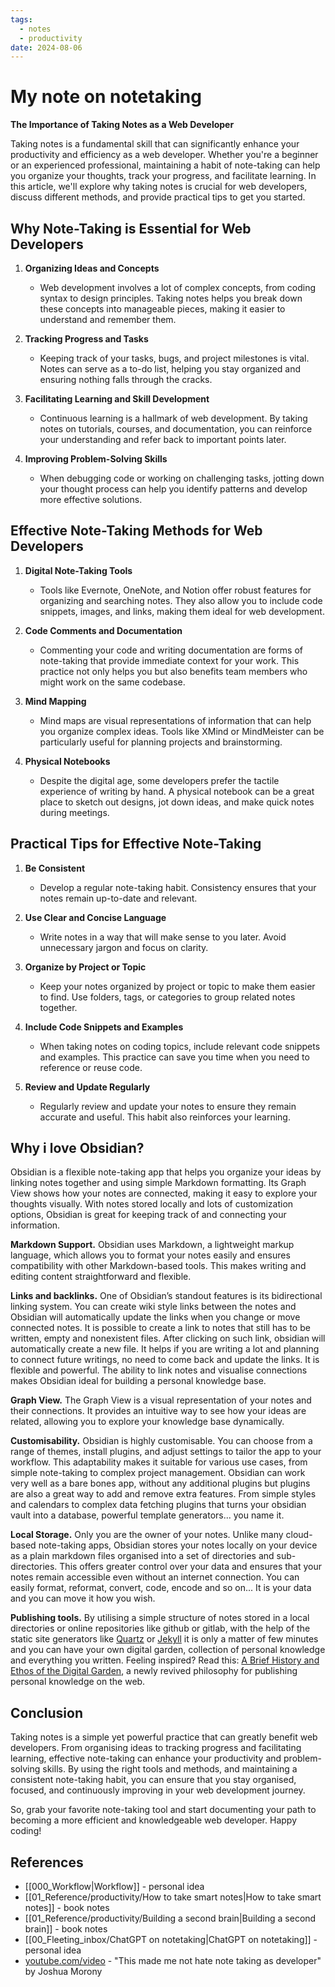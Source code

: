 ```yaml
---
tags:
  - notes
  - productivity
date: 2024-08-06
---
```


# My note on notetaking

**The Importance of Taking Notes as a Web Developer**

Taking notes is a fundamental skill that can significantly enhance your productivity and efficiency as a web developer. Whether you're a beginner or an experienced professional, maintaining a habit of note-taking can help you organize your thoughts, track your progress, and facilitate learning. In this article, we'll explore why taking notes is crucial for web developers, discuss different methods, and provide practical tips to get you started.

## Why Note-Taking is Essential for Web Developers

1. **Organizing Ideas and Concepts**
   - Web development involves a lot of complex concepts, from coding syntax to design principles. Taking notes helps you break down these concepts into manageable pieces, making it easier to understand and remember them.

2. **Tracking Progress and Tasks**
   - Keeping track of your tasks, bugs, and project milestones is vital. Notes can serve as a to-do list, helping you stay organized and ensuring nothing falls through the cracks.

3. **Facilitating Learning and Skill Development**
   - Continuous learning is a hallmark of web development. By taking notes on tutorials, courses, and documentation, you can reinforce your understanding and refer back to important points later.

4. **Improving Problem-Solving Skills**
   - When debugging code or working on challenging tasks, jotting down your thought process can help you identify patterns and develop more effective solutions.

## Effective Note-Taking Methods for Web Developers

1. **Digital Note-Taking Tools**
   - Tools like Evernote, OneNote, and Notion offer robust features for organizing and searching notes. They also allow you to include code snippets, images, and links, making them ideal for web development.

2. **Code Comments and Documentation**
   - Commenting your code and writing documentation are forms of note-taking that provide immediate context for your work. This practice not only helps you but also benefits team members who might work on the same codebase.

3. **Mind Mapping**
   - Mind maps are visual representations of information that can help you organize complex ideas. Tools like XMind or MindMeister can be particularly useful for planning projects and brainstorming.

4. **Physical Notebooks**
   - Despite the digital age, some developers prefer the tactile experience of writing by hand. A physical notebook can be a great place to sketch out designs, jot down ideas, and make quick notes during meetings.

## Practical Tips for Effective Note-Taking

1. **Be Consistent**
   - Develop a regular note-taking habit. Consistency ensures that your notes remain up-to-date and relevant.

2. **Use Clear and Concise Language**
   - Write notes in a way that will make sense to you later. Avoid unnecessary jargon and focus on clarity.

3. **Organize by Project or Topic**
   - Keep your notes organized by project or topic to make them easier to find. Use folders, tags, or categories to group related notes together.

4. **Include Code Snippets and Examples**
   - When taking notes on coding topics, include relevant code snippets and examples. This practice can save you time when you need to reference or reuse code.

5. **Review and Update Regularly**
   - Regularly review and update your notes to ensure they remain accurate and useful. This habit also reinforces your learning.

## Why i love Obsidian?

Obsidian is a flexible note-taking app that helps you organize your ideas by linking notes together and using simple Markdown formatting. Its Graph View shows how your notes are connected, making it easy to explore your thoughts visually. With notes stored locally and lots of customization options, Obsidian is great for keeping track of and connecting your information.

**Markdown Support.** Obsidian uses Markdown, a lightweight markup language, which allows you to format your notes easily and ensures compatibility with other Markdown-based tools. This makes writing and editing content straightforward and flexible.

**Links and backlinks.** One of Obsidian’s standout features is its bidirectional linking system. You can create wiki style links between the notes and Obsidian will automatically update the links when you change or move connected notes. It is possible to create a link to notes that still has to be written, empty and nonexistent files. After clicking on such link, obsidian will automatically create a new file. It helps if you are writing a lot and planning to connect future writings, no need to come back and update the links. It is flexible and powerful. The ability to link notes and visualise connections makes Obsidian ideal for building a personal knowledge base.

**Graph View.** The Graph View is a visual representation of your notes and their connections. It provides an intuitive way to see how your ideas are related, allowing you to explore your knowledge base dynamically.

**Customisability.** Obsidian is highly customisable. You can choose from a range of themes, install plugins, and adjust settings to tailor the app to your workflow. This adaptability makes it suitable for various use cases, from simple note-taking to complex project management. Obsidian can work very well as a bare bones app, without any additional plugins but plugins are also a great way to add and remove extra features. From simple styles and calendars to complex data fetching plugins that turns your obsidian vault into a database, powerful  template generators... you name it.

**Local Storage.** Only you are the owner of your notes. Unlike many cloud-based note-taking apps, Obsidian stores your notes locally on your device as a plain markdown files organised into a set of directories and sub-directories. This offers greater control over your data and ensures that your notes remain accessible even without an internet connection. You can easily format, reformat, convert, code, encode and so on... It is your data and you can move it how you wish.

**Publishing tools.** By utilising a simple structure of notes stored in a local directories or online repositories like github or gitlab, with the help of the static site generators like [Quartz](https://quartz.jzhao.xyz/) or [Jekyll](https://jekyllrb.com/) it is only a matter of few minutes and you can have your own digital garden, collection of personal knowledge and everything you written. Feeling inspired? Read this: [A Brief History and Ethos of the Digital Garden](https://maggieappleton.com/garden-history), a newly revived philosophy for publishing personal knowledge on the web.

## Conclusion

Taking notes is a simple yet powerful practice that can greatly benefit web developers. From organising ideas to tracking progress and facilitating learning, effective note-taking can enhance your productivity and problem-solving skills. By using the right tools and methods, and maintaining a consistent note-taking habit, you can ensure that you stay organised, focused, and continuously improving in your web development journey.

So, grab your favorite note-taking tool and start documenting your path to becoming a more efficient and knowledgeable web developer. Happy coding!

## References
- [[000_Workflow|Workflow]] - personal idea
- [[01_Reference/productivity/How to take smart notes|How to take smart notes]] - book notes
- [[01_Reference/productivity/Building a second brain|Building a second brain]] - book notes
- [[00_Fleeting_inbox/ChatGPT on notetaking|ChatGPT on notetaking]] - personal idea
- [youtube.com/video](https://www.youtube.com/watch?v=ZKNL8Yt8_dE) - "This made me not hate note taking as developer" by Joshua Morony